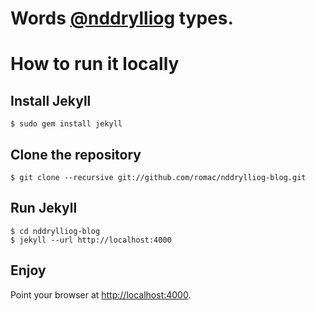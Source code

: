 
# Words [@nddrylliog](https://twitter.com/nddrylliog) types.

# How to run it locally

## Install Jekyll

    $ sudo gem install jekyll

## Clone the repository
    
    $ git clone --recursive git://github.com/romac/nddrylliog-blog.git

## Run Jekyll
  
    $ cd nddrylliog-blog
    $ jekyll --url http://localhost:4000
    
## Enjoy

Point your browser at [http://localhost:4000](http://localhost:4000).